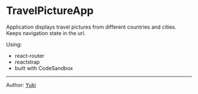 # TravelPictureApp


Application displays travel pictures from different countries and cities.
Keeps navigation state in the url.

Using:
- react-router
- reactstrap
- built with CodeSandbox


--------------------

Author: [Yuki](https://github.com/Yukichka) 
